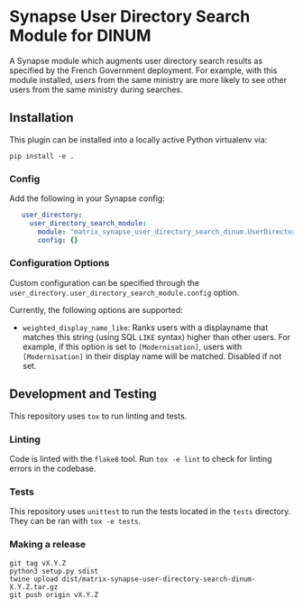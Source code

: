 # Synapse User Directory Search Module for DINUM

A Synapse module which augments user directory search results
as specified by the French Government deployment. For example,
with this module installed, users from the same ministry are
more likely to see other users from the same ministry during
searches.

## Installation

This plugin can be installed into a locally active Python virtualenv via:

```
pip install -e .
```

### Config

Add the following in your Synapse config:

```yaml
   user_directory:
     user_directory_search_module:
       module: "matrix_synapse_user_directory_search_dinum.UserDirectorySearchModule"
       config: {}
```

### Configuration Options

Custom configuration can be specified through the
`user_directory.user_directory_search_module.config` option.

Currently, the following options are supported:

 * `weighted_display_name_like`: Ranks users with a displayname that matches this
   string (using SQL `LIKE` syntax) higher than other users. For example, if this
   option is set to `[Modernisation]`, users with `[Modernisation]` in their
   display name will be matched. Disabled if not set.

## Development and Testing

This repository uses `tox` to run linting and tests.

### Linting

Code is linted with the `flake8` tool. Run `tox -e lint` to check for linting
errors in the codebase.

### Tests

This repository uses `unittest` to run the tests located in the `tests`
directory. They can be ran with `tox -e tests`.

### Making a release

```
git tag vX.Y.Z
python3 setup.py sdist
twine upload dist/matrix-synapse-user-directory-search-dinum-X.Y.Z.tar.gz
git push origin vX.Y.Z
```
